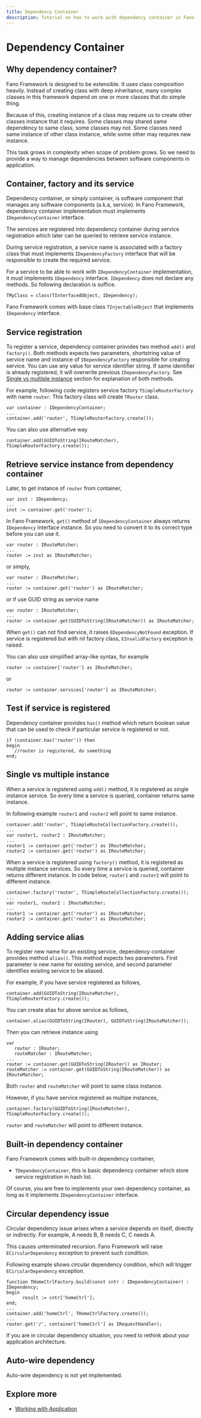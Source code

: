 ```yaml
---
title: Dependency Container
description: Tutorial on how to work with dependency container in Fano Framework
---
```


<h1 class="major">Dependency Container</h1>

## Why dependency container?

Fano Framework is designed to be extensible. It uses class composition heavily.
Instead of creating class with deep inheritance, many complex classes in this framework depend on one or more classes that do simple thing.

Because of this, creating instance of a class may require us to create
other classes instance that it requires. Some classes may shared same dependency to same class, some classes may not. Some classes need same instance of
other class instance, while some other may requires new instance.

This task grows in complexity when scope of problem grows. So we need to provide a way to manage dependencies between software components in application.

## Container, factory and its service

Dependency container, or simply container, is software component that manages
any software components (a.k.a, service). In Fano Framework, dependency container
implementation must implements `IDependencyContainer` interface.

The services are registered into dependency container during service registration which later can be queried to retrieve service instance.

During service registration, a service name is associated with a factory class
that must implements `IDependencyFactory` interface that will be responsible to create the required service.

For a service to be able to work with `IDependencyContainer` implementation, it must implements `IDependency` interface.
`IDependency` does not declare any methods. So following declaration is suffice.

```
TMyClass = class(TInterfacedObject, IDependency);
```

Fano Framework comes with base class `TInjectableObject` that implements `IDependency` interface.

## Service registration

To register a service, dependency container provides two method `add()` and `factory()`. Both methods expects two parameters, shortstring value of service name and instance of
`IDependencyFactory` responsible for creating service. You can use any value for service identifier string. If same identifier is already registered, it will overwrite previous `IDependencyFactory`.
See [Single vs multiple instance](#single-vs-multiple-instance) section for explanation of both methods.

For example, following code registers service factory `TSimpleRouterFactory` with name `router`. This factory class will create `TRouter` class.

```
var container : IDependencyContainer;
...
container.add('router', TSimpleRouterFactory.create());
```

You can also use alternative way

```
container.add(GUIDToString(IRouteMatcher), TSimpleRouterFactory.create());
```

## Retrieve service instance from dependency container

Later, to get instance of `router` from container,

```
var inst : IDependency;
...
inst := container.get('router');
```

In Fano Framework, `get()` method of `IDependencyContainer` always returns `IDependency` interface instance. So you need to convert it to its correct type
before you can use it.

```
var router : IRouteMatcher;
...
router := inst as IRouteMatcher;
```
or simply,

```
var router : IRouteMatcher;
...
router := container.get('router') as IRouteMatcher;
```

or if use GUID string as service name

```
var router : IRouteMatcher;
...
router := container.get(GUIDToString(IRouteMatcher)) as IRouteMatcher;
```

When `get()` can not find service, it raises `EDependencyNotFound` exception.
If service is registered but with nil factory class, `EInvalidFactory` exception is raised.

You can also use simplified array-like syntax, for example

```
router := container['router'] as IRouteMatcher;
```
or

```
router := container.services['router'] as IRouteMatcher;
```

## Test if service is registered

Dependency container provides `has()` method which return boolean value that can be used to check if particular service is registered or not.

```
if (container.has('router')) then
begin
   //router is registered, do something
end;
```

## <a name="single-vs-multiple-instance"></a>Single vs multiple instance

When a service is registered using `add()` method, it is registered as single instance service. So every time a service is queried, container returns
same instance.

In following example `router1` and `router2` will point to same instance.

```
container.add('router', TSimpleRouteCollectionFactory.create());
...
var router1, router2 : IRouteMatcher;
...
router1 := container.get('router') as IRouteMatcher;
router2 := container.get('router') as IRouteMatcher;
```

When a service is registered using `factory()` method, it is registered as multiple instance services. So every time a service is queried, container returns
different instance. In code below, `router1` and `router2` will point to different instance.

```
container.factory('router', TSimpleRouteCollectionFactory.create());
...
var router1, router2 : IRouteMatcher;
...
router1 := container.get('router') as IRouteMatcher;
router2 := container.get('router') as IRouteMatcher;
```

## Adding service alias

To register new name for an existing service, dependency container provides method `alias()`.
This method expects two parameters. First parameter is new name for existing service, and second parameter identifies existing service to be aliased.

For example, if you have service registered as follows,

```
container.add(GUIDToString(IRouteMatcher), TSimpleRouterFactory.create());
```

You can create alias for above service as follows,

```
container.alias(GUIDToString(IRouter), GUIDToString(IRouteMatcher));
```

Then you can retrieve instance using

```
var
   router : IRouter;
   routeMatcher : IRouteMatcher;
...
router := container.get(GUIDToString(IRouter)) as IRouter;
routeMatcher := container.get(GUIDToString(IRouteMatcher)) as IRouteMatcher;
```

Both `router` and `routeMatcher` will point to same class instance.


However, if you have service registered as multipe instances,

```
container.factory(GUIDToString(IRouteMatcher), TSimpleRouterFactory.create());
```

`router` and `routeMatcher` will point to different instance.


## Built-in dependency container

Fano Framework comes with built-in dependency container,

- `TDependencyContainer`, this is basic dependency container which store service registration in hash list.

Of course, you are free to implements your own dependency container, as long as it implements `IDependencyContainer` interface.

## Circular dependency issue

Circular dependency issue arises when a service depends on itself, directly or indirectly. For example, A needs B, B needs C, C needs A.

This causes unterminated recursion. Fano Framework will raise `ECircularDependency` exception to prevent such condition.

Following example shows circular dependency condition, which will trigger `ECircularDependency` exception.

```
function THomeCtrlFactory.build(const cntr : IDependencyContainer) : IDependency;
begin
      result := cntr['homeCtrl'];
end;
...
container.add('homeCtrl', THomeCtrlFactory.create());
...
router.get('/', container['homeCtrl'] as IRequestHandler);
```

If you are in circular dependency situation, you need to rethink about your application architecture.

## Auto-wire dependency

Auto-wire dependency is not yet implemented.

## Explore more

- [Working with Application](/working-with-application)
